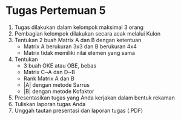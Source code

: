 # Tugas Pertemuan 5

1. Tugas dilakukan dalam kelompok maksimal 3 orang
2. Pembagian kelompok dilakukan secara acak melalui Kulon
3. Tentukan 2 buah Matrix A dan B dengan ketentuan
   - Matrix A berukuran 3x3 dan B berukuran 4x4
   - Matrix tidak memiliki nilai elemen yang sama
4. Tentukan
   - 3 buah OKE atau OBE, bebas
   - Matrix C~A dan D~B
   - Rank Matrix A dan B
   - |A| dengan metode Sarrus
   - |B| dengan metode Kofaktor
5. Presentasikan tugas yang Anda kerjakan dalam bentuk rekaman
6. Tuliskan laporan tugas Anda
7. Unggah tautan presentasi dan laporan tugas (.PDF)
